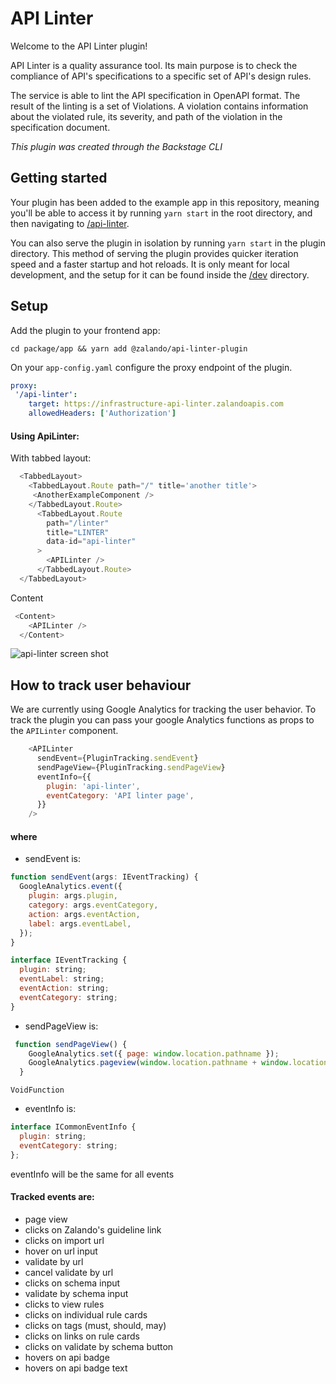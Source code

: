 # API Linter

Welcome to the API Linter plugin!

API Linter is a quality assurance tool. Its main purpose is to check the compliance of API's specifications to a specific set of API's design rules.

The service is able to lint the API specification in OpenAPI format. The result of the linting is a set of Violations. A violation contains information about the violated rule, its severity, and path of the violation in the specification document.

_This plugin was created through the Backstage CLI_

## Getting started

Your plugin has been added to the example app in this repository, meaning you'll be able to access it by running `yarn start` in the root directory, and then navigating to [/api-linter](http://localhost:3000/api-linter).

You can also serve the plugin in isolation by running `yarn start` in the plugin directory.
This method of serving the plugin provides quicker iteration speed and a faster startup and hot reloads.
It is only meant for local development, and the setup for it can be found inside the [/dev](./dev) directory.

## Setup 

Add the plugin to your frontend app: 

```
cd package/app && yarn add @zalando/api-linter-plugin
```

On your `app-config.yaml` configure the proxy endpoint of the plugin.

~~~yaml 
proxy:
 '/api-linter':
    target: https://infrastructure-api-linter.zalandoapis.com
    allowedHeaders: ['Authorization']
~~~

#### Using ApiLinter:

With tabbed layout:
~~~javascript
  <TabbedLayout>
    <TabbedLayout.Route path="/" title='another title'>
     <AnotherExampleComponent />
    </TabbedLayout.Route>
      <TabbedLayout.Route
        path="/linter"
        title="LINTER"
        data-id="api-linter"
      >
        <APILinter />
      </TabbedLayout.Route>
  </TabbedLayout>
~~~
Content
~~~javascript
 <Content>
    <APILinter />
  </Content>
~~~

<img src='./docs/lint.png' alt='api-linter screen shot'>


## How to track user behaviour

We are currently using Google Analytics for tracking the user behavior.
To track the plugin you can pass your google Analytics functions as props to the `APILinter` component.

~~~javascript
    <APILinter
      sendEvent={PluginTracking.sendEvent}
      sendPageView={PluginTracking.sendPageView}
      eventInfo={{
        plugin: 'api-linter',
        eventCategory: 'API linter page',
      }}
    />
~~~

#### where

- sendEvent is:

~~~javascript
function sendEvent(args: IEventTracking) {
  GoogleAnalytics.event({
    plugin: args.plugin,
    category: args.eventCategory,
    action: args.eventAction,
    label: args.eventLabel,
  });
}
~~~

~~~javascript
interface IEventTracking {
  plugin: string;
  eventLabel: string;
  eventAction: string;
  eventCategory: string;
}
~~~

- sendPageView is:

~~~javascript
 function sendPageView() {
    GoogleAnalytics.set({ page: window.location.pathname });
    GoogleAnalytics.pageview(window.location.pathname + window.location.search);
  }
~~~

`VoidFunction`

- eventInfo is:

~~~javascript
interface ICommonEventInfo {
  plugin: string;
  eventCategory: string;
};
~~~

eventInfo will be the same for all events

#### Tracked events are:

- page view
- clicks on Zalando's guideline link
- clicks on import url
- hover on url input
- validate by url
- cancel validate by url
- clicks on schema input
- validate by schema input
- clicks to view rules
- clicks on individual rule cards
- clicks on tags (must, should, may)
- clicks on links on rule cards
- clicks on validate by schema button
- hovers on api badge
- hovers on api badge text
